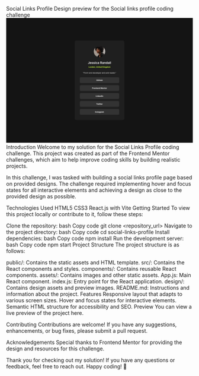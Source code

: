 Social Links Profile
Design preview for the Social links profile coding challenge
![alt text](public/design/destkop-design.jpg)
Introduction
Welcome to my solution for the Social Links Profile coding challenge. This project was created as part of the Frontend Mentor challenges, which aim to help improve coding skills by building realistic projects.

In this challenge, I was tasked with building a social links profile page based on provided designs. The challenge required implementing hover and focus states for all interactive elements and achieving a design as close to the provided design as possible.

Technologies Used
HTML5
CSS3
React.js with Vite
Getting Started
To view this project locally or contribute to it, follow these steps:

Clone the repository:
bash
Copy code
git clone <repository_url>
Navigate to the project directory:
bash
Copy code
cd social-links-profile
Install dependencies:
bash
Copy code
npm install
Run the development server:
bash
Copy code
npm start
Project Structure
The project structure is as follows:

public/: Contains the static assets and HTML template.
src/: Contains the React components and styles.
components/: Contains reusable React components.
assets/: Contains images and other static assets.
App.js: Main React component.
index.js: Entry point for the React application.
design/: Contains design assets and preview images.
README.md: Instructions and information about the project.
Features
Responsive layout that adapts to various screen sizes.
Hover and focus states for interactive elements.
Semantic HTML structure for accessibility and SEO.
Preview
You can view a live preview of the project here.

Contributing
Contributions are welcome! If you have any suggestions, enhancements, or bug fixes, please submit a pull request.



Acknowledgements
Special thanks to Frontend Mentor for providing the design and resources for this challenge.

Thank you for checking out my solution! If you have any questions or feedback, feel free to reach out. Happy coding! 🚀